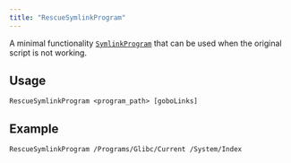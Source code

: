 ```yaml
---
title: "RescueSymlinkProgram"
---
```


A minimal functionality [`SymlinkProgram`](../SymlinkProgram) that can be used
when the original script is not working.

## Usage

```fish
RescueSymlinkProgram <program_path> [goboLinks]
```

## Example

```fish
RescueSymlinkProgram /Programs/Glibc/Current /System/Index
```
